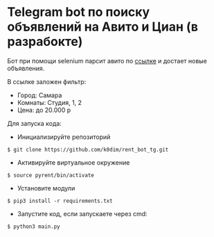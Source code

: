 # Telegram bot по поиску объявлений на Авито и Циан (в разрабокте)

Бот при помощи selenium парсит авито по [ссылке](https://www.avito.ru/samara/kvartiry/sdam/na_dlitelnyy_srok-ASgBAgICAkSSA8gQ8AeQUg?f=ASgBAQECAkSSA8gQ8AeQUgFAzAg0kFmOWYxZAUXGmgwVeyJmcm9tIjowLCJ0byI6MjAwMDB9&i=1&s=104&user=1) и достает новые объявления.

В ссылке заложен фильтр:
- Город: Самара
- Комнаты: Студия, 1, 2
- Цена: до 20.000 р

Для запуска кода:
* Инициализируйте репозиторий
```
$ git clone https://github.com/k0dim/rent_bot_tg.git
```
* Активируйте виртуальное окружение
```
$ source pyrent/bin/activate
```
* Установите модули
```
$ pip3 install -r requirements.txt
```
* Запустите код, если запускаете через cmd:
```
$ python3 main.py
```